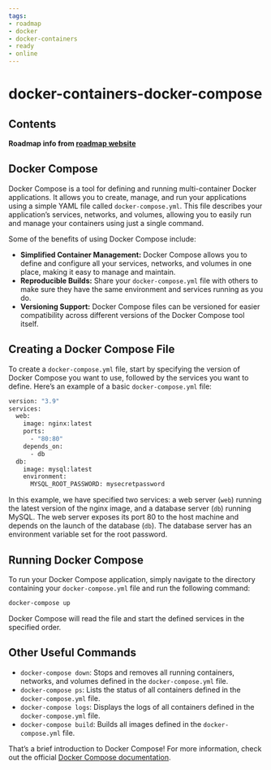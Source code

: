 ```yaml
---
tags:
- roadmap
- docker
- docker-containers
- ready
- online
---
```


# docker-containers-docker-compose

## Contents

__Roadmap info from [roadmap website](https://roadmap.sh/docker/running-containers/docker-compose)__

## Docker Compose

Docker Compose is a tool for defining and running multi-container Docker applications. It allows you to create, manage, and run your applications using a simple YAML file called `docker-compose.yml`. This file describes your application’s services, networks, and volumes, allowing you to easily run and manage your containers using just a single command.

Some of the benefits of using Docker Compose include:

* __Simplified Container Management:__ Docker Compose allows you to define and configure all your services, networks, and volumes in one place, making it easy to manage and maintain.
* __Reproducible Builds:__ Share your `docker-compose.yml` file with others to make sure they have the same environment and services running as you do.
* __Versioning Support:__ Docker Compose files can be versioned for easier compatibility across different versions of the Docker Compose tool itself.

## Creating a Docker Compose File

To create a `docker-compose.yml` file, start by specifying the version of Docker Compose you want to use, followed by the services you want to define. Here’s an example of a basic `docker-compose.yml` file:

```bash
version: "3.9"
services:
  web:
    image: nginx:latest
    ports:
      - "80:80"
    depends_on:
      - db
  db:
    image: mysql:latest
    environment:
      MYSQL_ROOT_PASSWORD: mysecretpassword

```

In this example, we have specified two services: a web server (`web`) running the latest version of the nginx image, and a database server (`db`) running MySQL. The web server exposes its port 80 to the host machine and depends on the launch of the database (`db`). The database server has an environment variable set for the root password.

## Running Docker Compose

To run your Docker Compose application, simply navigate to the directory containing your `docker-compose.yml` file and run the following command:

```bash
docker-compose up

```

Docker Compose will read the file and start the defined services in the specified order.

## Other Useful Commands

* `docker-compose down`: Stops and removes all running containers, networks, and volumes defined in the `docker-compose.yml` file.
* `docker-compose ps`: Lists the status of all containers defined in the `docker-compose.yml` file.
* `docker-compose logs`: Displays the logs of all containers defined in the `docker-compose.yml` file.
* `docker-compose build`: Builds all images defined in the `docker-compose.yml` file.

That’s a brief introduction to Docker Compose! For more information, check out the official [Docker Compose documentation](https://docs.docker.com/compose/).
